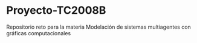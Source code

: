 # Proyecto-TC2008B
Repositorio reto para la materia Modelación de sistemas multiagentes con gráficas computacionales
